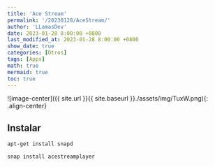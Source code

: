 ```yaml
---
title: 'Ace Stream'
permalink: '/20230128/AceStream/'
author: 'LLamasDev'
date: 2023-01-28 8:00:00 +0800
last_modified_at: 2023-01-28 8:00:00 +0800
show_date: true
categories: [Otros]
tags: [Apps]
math: true
mermaid: true
toc: true
---
```


![image-center]({{ site.url }}{{ site.baseurl }}./assets/img/TuxW.png){: .align-center}

## Instalar

```bash
apt-get install snapd

snap install acestreamplayer
```